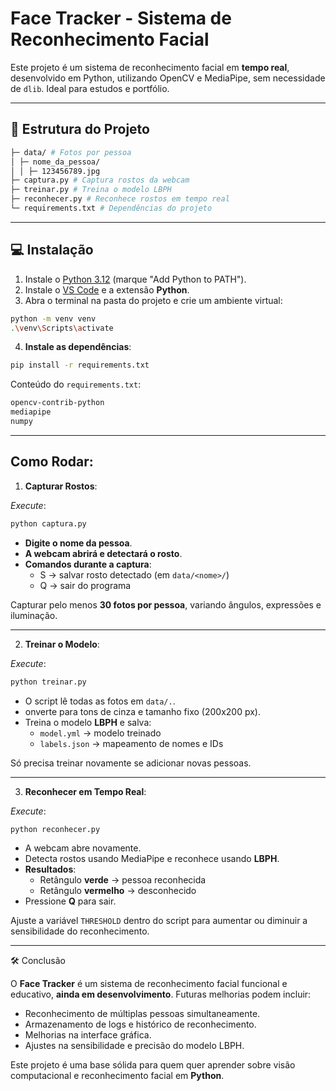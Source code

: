 # Face Tracker - Sistema de Reconhecimento Facial

Este projeto é um sistema de reconhecimento facial em **tempo real**, desenvolvido em Python, utilizando OpenCV e MediaPipe, sem necessidade de `dlib`. Ideal para estudos e portfólio.

---

## 📁 Estrutura do Projeto
```bash
├─ data/ # Fotos por pessoa
│ ├─ nome_da_pessoa/
│ │ ├─ 123456789.jpg
├─ captura.py # Captura rostos da webcam
├─ treinar.py # Treina o modelo LBPH
├─ reconhecer.py # Reconhece rostos em tempo real
└─ requirements.txt # Dependências do projeto
```

---

## 💻 Instalação

1. Instale o [Python 3.12](https://www.python.org/downloads/) (marque "Add Python to PATH").  
2. Instale o [VS Code](https://code.visualstudio.com/) e a extensão **Python**.  
3. Abra o terminal na pasta do projeto e crie um ambiente virtual:

```bash
python -m venv venv
.\venv\Scripts\activate
```
4. **Instale as dependências**:
```bash
pip install -r requirements.txt
```
Conteúdo do `requirements.txt`:
```bash
opencv-contrib-python
mediapipe
numpy
```
---

## Como Rodar:
1. **Capturar Rostos**:

*Execute*:
```bash
python captura.py
```
- **Digite o nome da pessoa**.
- **A webcam abrirá e detectará o rosto**.
- **Comandos durante a captura**:
    - S → salvar rosto detectado (em `data/<nome>/`)
    - Q → sair do programa

Capturar pelo menos **30 fotos por pessoa**, variando ângulos, expressões e iluminação.

---

2. **Treinar o Modelo**:

*Execute*:
```bash
python treinar.py
```
- O script lê todas as fotos em `data/.`.
- onverte para tons de cinza e tamanho fixo (200x200 px).
- Treina o modelo **LBPH** e salva:
    - `model.yml` → modelo treinado
    - `labels.json` → mapeamento de nomes e IDs

Só precisa treinar novamente se adicionar novas pessoas.

---

3. **Reconhecer em Tempo Real**:

*Execute*:
```bash
python reconhecer.py
```
- A webcam abre novamente.
- Detecta rostos usando MediaPipe e reconhece usando **LBPH**.
- **Resultados**:
    - Retângulo **verde** → pessoa reconhecida
    - Retângulo **vermelho** → desconhecido
- Pressione **Q** para sair.

Ajuste a variável `THRESHOLD` dentro do script para aumentar ou diminuir a sensibilidade do reconhecimento.

---

🛠️ Conclusão

O **Face Tracker** é um sistema de reconhecimento facial funcional e educativo, **ainda em desenvolvimento**. Futuras melhorias podem incluir:

- Reconhecimento de múltiplas pessoas simultaneamente.
- Armazenamento de logs e histórico de reconhecimento.
- Melhorias na interface gráfica.
- Ajustes na sensibilidade e precisão do modelo LBPH.

Este projeto é uma base sólida para quem quer aprender sobre visão computacional e reconhecimento facial em **Python**.
